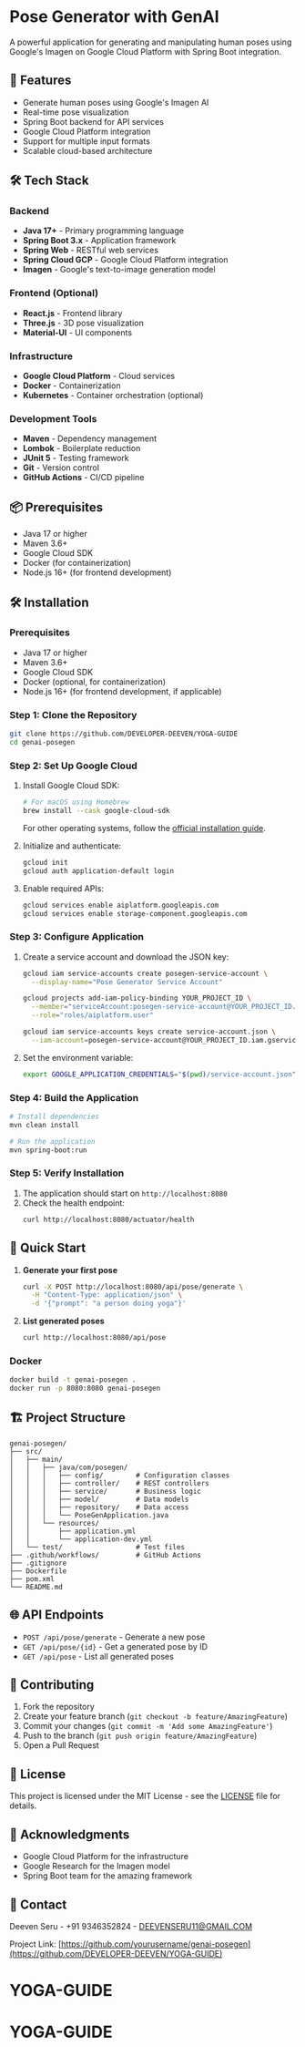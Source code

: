 # Pose Generator with GenAI

A powerful application for generating and manipulating human poses using Google's Imagen on Google Cloud Platform with Spring Boot integration.

## 🚀 Features

- Generate human poses using Google's Imagen AI
- Real-time pose visualization
- Spring Boot backend for API services
- Google Cloud Platform integration
- Support for multiple input formats
- Scalable cloud-based architecture

## 🛠️ Tech Stack

### Backend
- **Java 17+** - Primary programming language
- **Spring Boot 3.x** - Application framework
- **Spring Web** - RESTful web services
- **Spring Cloud GCP** - Google Cloud Platform integration
- **Imagen** - Google's text-to-image generation model

### Frontend (Optional)
- **React.js** - Frontend library
- **Three.js** - 3D pose visualization
- **Material-UI** - UI components

### Infrastructure
- **Google Cloud Platform** - Cloud services
- **Docker** - Containerization
- **Kubernetes** - Container orchestration (optional)

### Development Tools
- **Maven** - Dependency management
- **Lombok** - Boilerplate reduction
- **JUnit 5** - Testing framework
- **Git** - Version control
- **GitHub Actions** - CI/CD pipeline

## 📦 Prerequisites

- Java 17 or higher
- Maven 3.6+
- Google Cloud SDK
- Docker (for containerization)
- Node.js 16+ (for frontend development)

## 🛠️ Installation

### Prerequisites
- Java 17 or higher
- Maven 3.6+
- Google Cloud SDK
- Docker (optional, for containerization)
- Node.js 16+ (for frontend development, if applicable)

### Step 1: Clone the Repository
```bash
git clone https://github.com/DEVELOPER-DEEVEN/YOGA-GUIDE
cd genai-posegen
```

### Step 2: Set Up Google Cloud
1. Install Google Cloud SDK:
   ```bash
   # For macOS using Homebrew
   brew install --cask google-cloud-sdk
   ```
   
   For other operating systems, follow the [official installation guide](https://cloud.google.com/sdk/docs/install).

2. Initialize and authenticate:
   ```bash
   gcloud init
   gcloud auth application-default login
   ```

3. Enable required APIs:
   ```bash
   gcloud services enable aiplatform.googleapis.com
   gcloud services enable storage-component.googleapis.com
   ```

### Step 3: Configure Application
1. Create a service account and download the JSON key:
   ```bash
   gcloud iam service-accounts create posegen-service-account \
     --display-name="Pose Generator Service Account"
   
   gcloud projects add-iam-policy-binding YOUR_PROJECT_ID \
     --member="serviceAccount:posegen-service-account@YOUR_PROJECT_ID.iam.gserviceaccount.com" \
     --role="roles/aiplatform.user"
   
   gcloud iam service-accounts keys create service-account.json \
     --iam-account=posegen-service-account@YOUR_PROJECT_ID.iam.gserviceaccount.com
   ```

2. Set the environment variable:
   ```bash
   export GOOGLE_APPLICATION_CREDENTIALS="$(pwd)/service-account.json"
   ```

### Step 4: Build the Application
```bash
# Install dependencies
mvn clean install

# Run the application
mvn spring-boot:run
```

### Step 5: Verify Installation
1. The application should start on `http://localhost:8080`
2. Check the health endpoint:
   ```bash
   curl http://localhost:8080/actuator/health
   ```

## 🚀 Quick Start

1. **Generate your first pose**
   ```bash
   curl -X POST http://localhost:8080/api/pose/generate \
     -H "Content-Type: application/json" \
     -d '{"prompt": "a person doing yoga"}'
   ```

2. **List generated poses**
   ```bash
   curl http://localhost:8080/api/pose
   ```

### Docker

```bash
docker build -t genai-posegen .
docker run -p 8080:8080 genai-posegen
```

## 🏗️ Project Structure

```
genai-posegen/
├── src/
│   ├── main/
│   │   ├── java/com/posegen/
│   │   │   ├── config/        # Configuration classes
│   │   │   ├── controller/    # REST controllers
│   │   │   ├── service/       # Business logic
│   │   │   ├── model/         # Data models
│   │   │   ├── repository/    # Data access
│   │   │   └── PoseGenApplication.java
│   │   └── resources/
│   │       ├── application.yml
│   │       └── application-dev.yml
│   └── test/                  # Test files
├── .github/workflows/         # GitHub Actions
├── .gitignore
├── Dockerfile
├── pom.xml
└── README.md
```

## 🌐 API Endpoints

- `POST /api/pose/generate` - Generate a new pose
- `GET /api/pose/{id}` - Get a generated pose by ID
- `GET /api/pose` - List all generated poses

## 🤝 Contributing

1. Fork the repository
2. Create your feature branch (`git checkout -b feature/AmazingFeature`)
3. Commit your changes (`git commit -m 'Add some AmazingFeature'`)
4. Push to the branch (`git push origin feature/AmazingFeature`)
5. Open a Pull Request

## 📄 License

This project is licensed under the MIT License - see the [LICENSE](LICENSE) file for details.

## 🙏 Acknowledgments

- Google Cloud Platform for the infrastructure
- Google Research for the Imagen model
- Spring Boot team for the amazing framework

## 📧 Contact

Deeven Seru  -  +91 9346352824 - DEEVENSERU11@GMAIL.COM

Project Link: [https://github.com/yourusername/genai-posegen](https://github.com/DEVELOPER-DEEVEN/YOGA-GUIDE)
# YOGA-GUIDE
# YOGA-GUIDE
